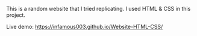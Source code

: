 This is a random website that I tried replicating. I used HTML & CSS in this project.

Live demo: https://infamous003.github.io/Website-HTML-CSS/

